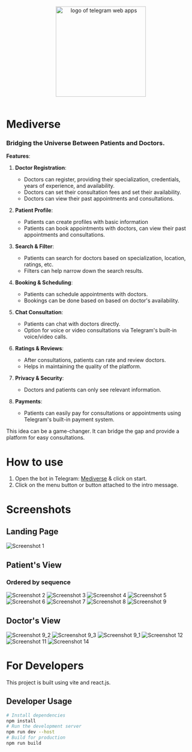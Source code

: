 <p align="center">
  <br>
  <img width="240" src="./public/logo.png" alt="logo of telegram web apps">
  <br>
  <br>
</p>

# Mediverse


### Bridging the Universe Between Patients and Doctors.

**Features**:

1. **Doctor Registration**:
    - Doctors can register, providing their specialization, credentials, years of experience, and availability.
    - Doctors can set their consultation fees and set their availability.
    - Doctors can view their past appointments and consultations.

2. **Patient Profile**:
    - Patients can create profiles with basic information
    - Patients can book appointments with doctors, can view their past appointments and consultations.

3. **Search & Filter**:
    - Patients can search for doctors based on specialization, location, ratings, etc.
    - Filters can help narrow down the search results.

4. **Booking & Scheduling**:
    - Patients can schedule appointments with doctors.
    - Bookings can be done based on based on doctor's availability.

5. **Chat Consultation**:
    - Patients can chat with doctors directly.
    - Option for voice or video consultations via Telegram's built-in voice/video calls.

6. **Ratings & Reviews**:
    - After consultations, patients can rate and review doctors.
    - Helps in maintaining the quality of the platform.

7. **Privacy & Security**:
    - Doctors and patients can only see relevant information.

8. **Payments**:
    - Patients can easily pay for consultations or appointments using Telegram's built-in payment system.

This idea can be a game-changer. It can bridge the gap and provide a platform for easy consultations.

# How to use

1. Open the bot in Telegram: [Mediverse](https://t.me/MediverseBot) & click on start.
2. Click on the menu button or button attached to the intro message.

# Screenshots

## Landing Page
![Screenshot 1](./screenshots/1.jpg)

## Patient's View

### Ordered by sequence

![Screenshot 2](./screenshots/2.jpeg)
![Screenshot 3](./screenshots/3.jpg)
![Screenshot 4](./screenshots/4.jpg)
![Screenshot 5](./screenshots/5.jpg)
![Screenshot 6](./screenshots/6.jpg)
![Screenshot 7](./screenshots/7.jpg)
![Screenshot 8](./screenshots/8.jpg)
![Screenshot 9](./screenshots/9.jpg)

## Doctor's View
![Screenshot 9_2](./screenshots/9_2.jpg)
![Screenshot 9_3](./screenshots/9_3.jpg)
![Screenshot 9_1](./screenshots/9_1.jpg)
![Screenshot 12](./screenshots/12.png)
![Screenshot 11](./screenshots/11.png)
![Screenshot 14](./screenshots/14.png)

# For Developers
This project is built using vite and react.js.
## Developer Usage

```bash
# Install dependencies
npm install 
# Run the development server
npm run dev --host
# Build for production
npm run build
```
